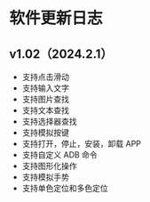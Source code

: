 # 软件更新日志

## v1.02（2024.2.1）

- 支持点击滑动
- 支持输入文字
- 支持图片查找
- 支持文本查找
- 支持选择器查找
- 支持模拟按键
- 支持打开，停止，安装，卸载 APP
- 支持自定义 ADB 命令
- 支持图形化操作
- 支持模拟手势
- 支持单色定位和多色定位
